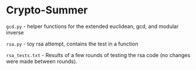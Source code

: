 # Crypto-Summer

```gcd.py``` - helper functions for the extended euclidean, gcd, and modular inverse

```rsa.py``` - toy rsa attempt, contains the test in a function

```rsa_tests.txt``` - Results of a few rounds of testing the rsa code (no changes were made between rounds).
